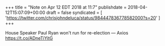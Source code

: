 +++
title = "Note on Apr 12 EDT 2018 at 11:7"
publishdate = 2018-04-12T15:07:09+00:00
draft = false
syndicated = [ 'https://twitter.com/chrisjohndeluca/status/984447836778582000?s=20' ]
+++

House Speaker Paul Ryan won't run for re-election — Axios https://t.co/ADneTiYitG
